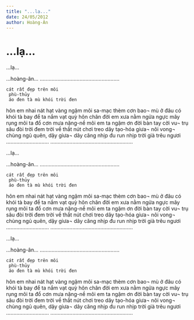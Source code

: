 ```yaml
---
title: "...lạ..."
date: 24/05/2012
author: Hoàng-Ân
---
```


# ...lạ...

...lạ...   
         
...hoàng-ân...
......................................................
            
    cát rất đẹp trên môi    
     phù-thủy   
     áo đen tà mù khói trời đen    
hôn em
nhai nát hạt vàng
ngậm môi sa-mạc thèm cơn bao¬ mù
ở đâu có khói tà bay
để ta nắm vạt quỳ hôn chân đời
em xưa nằm ngửa ngực mây
rụng môi ta đổ cơn mưa nặng-nề
môi em
ta ngậm ơn đời
bàn tay cời vu¬ trụ sâu đòi trời
đem trời về thắt nút chơi
treo dây tạo-hóa giưa¬ nôi vong¬ chùng
ngủ quên, dậy giưa¬ dây căng
nhịp đu run nhịp
trời già trêu ngươi
.............................
........................................................

...lạ...   
         
...hoàng-ân...
......................................................
            
    cát rất đẹp trên môi    
     phù-thủy   
     áo đen tà mù khói trời đen    
hôn em
nhai nát hạt vàng
ngậm môi sa-mạc thèm cơn bao¬ mù
ở đâu có khói tà bay
để ta nắm vạt quỳ hôn chân đời
em xưa nằm ngửa ngực mây
rụng môi ta đổ cơn mưa nặng-nề
môi em
ta ngậm ơn đời
bàn tay cời vu¬ trụ sâu đòi trời
đem trời về thắt nút chơi
treo dây tạo-hóa giưa¬ nôi vong¬ chùng
ngủ quên, dậy giưa¬ dây căng
nhịp đu run nhịp
trời già trêu ngươi
.............................
........................................................

...lạ...   
         
...hoàng-ân...
......................................................
            
    cát rất đẹp trên môi    
     phù-thủy   
     áo đen tà mù khói trời đen    
hôn em
nhai nát hạt vàng
ngậm môi sa-mạc thèm cơn bao¬ mù
ở đâu có khói tà bay
để ta nắm vạt quỳ hôn chân đời
em xưa nằm ngửa ngực mây
rụng môi ta đổ cơn mưa nặng-nề
môi em
ta ngậm ơn đời
bàn tay cời vu¬ trụ sâu đòi trời
đem trời về thắt nút chơi
treo dây tạo-hóa giưa¬ nôi vong¬ chùng
ngủ quên, dậy giưa¬ dây căng
nhịp đu run nhịp
trời già trêu ngươi
.............................
........................................................

